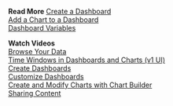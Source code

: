 **Read More**
[Create a Dashboard](https://docs.wavefront.com/ui_dashboards.html#create-a-dashboard)<br/>
[Add a Chart to a Dashboard](http://docs.wavefront.com/ui_dashboards.html#add-a-chart-using-drag-and-drop)<br/>
[Dashboard Variables](https://docs.wavefront.com/dashboards_variables.html)

**Watch Videos**<br/>
[Browse Your Data](https://vmwaretv.vmware.com/media/t/1_ubikydhv/252649793)<br/>
[Time Windows in Dashboards and Charts (v1 UI)](https://vmwaretv.vmware.com/media/t/1_zew0muhn/252649793)<br/>
[Create Dashboards](https://vmwaretv.vmware.com/media/t/1_gqelhfur/252649793)<br/>
[Customize Dashboards](https://vmwaretv.vmware.com/media/t/1_gunwcmwm/252649793)<br/>
[Create and Modify Charts with Chart Builder](https://vmwaretv.vmware.com/media/t/1_46pqfyms/252649793)<br/>
[Sharing Content](https://vmwaretv.vmware.com/media/t/1_0esjgu8b/252649793)

